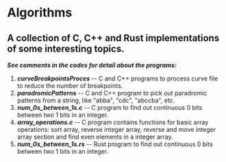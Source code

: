 # Algorithms
## A collection of C, C++ and Rust implementations of some interesting topics.

***See comments in the codes for detail about the programs:***

1. ***curveBreakpointsProces*** -- C and C++ programs to process curve file to reduce the number of breakpoints.   
2. ***paradromicPatterns***     -- C and C++ program to pick out paradromic patterns from a string, like "abba", "cdc", "abccba", etc.   
3. ***num_0s_between_1s.c***    -- C program to find out continuous 0 bits between two 1 bits in an integer.
4. ***array_operations.c***     -- C program contains functions for basic array operations: sort array, reverse integer array, reverse and move integer array section and find even elements in a integer array.   
5. ***num_0s_between_1s.rs***   -- Rust program to find out continuous 0 bits between two 1 bits in an integer.  
